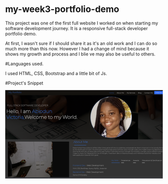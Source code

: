 # my-week3-portfolio-demo

This project was one of the first full website I worked on when starting my software development journey. It is a responsive full-stack developer portfolio demo.

At first, I wasn't sure if I should share it as it's an old work and I can do so much more than this now. However I had a change of mind because it shows my growth and process and I blie ve may also be useful to others.

#Languages used.

I used HTML, CSS, Bootstrap and a little bit of Js.

#Project's Snippet


<img src="snippet.png" alt="Project Snippet">
